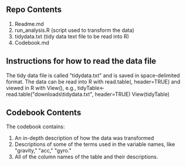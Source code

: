 ## Repo Contents
1. Readme.md
2. run_analysis.R (script used to transform the data)
3. tidydata.txt (tidy data text file to be read into R)
4. Codebook.md

## Instructions for how to read the data file

The tidy data file is called "tidydata.txt" and is saved in space-delimited format. The data can be read into R with read.table(<full path to tidydata.txt>, header=TRUE) and viewed in R with View(<table>), 
e.g.,
tidyTable<-read.table("downloads\tidydata.txt", header=TRUE)
View(tidyTable)

## Codebook Contents
The codebook contains:
1. An in-depth description of how the data was transformed
2. Descriptions of some of the terms used in the variable names, like "gravity," "acc," "gyro." 
3. All of the column names of the table and their descriptions.
